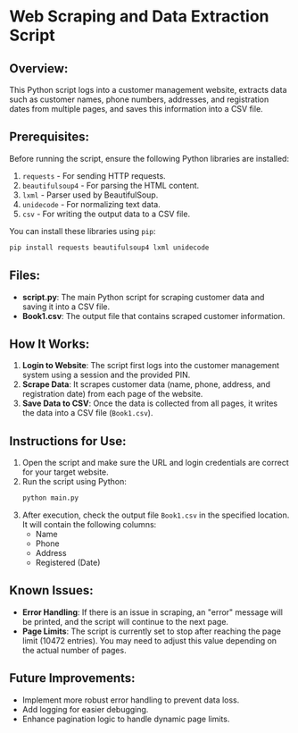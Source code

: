 
# Web Scraping and Data Extraction Script

## Overview:
This Python script logs into a customer management website, extracts data such as customer names, phone numbers, addresses, and registration dates from multiple pages, and saves this information into a CSV file.

## Prerequisites:
Before running the script, ensure the following Python libraries are installed:
1. `requests` - For sending HTTP requests.
2. `beautifulsoup4` - For parsing the HTML content.
3. `lxml` - Parser used by BeautifulSoup.
4. `unidecode` - For normalizing text data.
5. `csv` - For writing the output data to a CSV file.

You can install these libraries using `pip`:
```bash
pip install requests beautifulsoup4 lxml unidecode
```

## Files:
- **script.py**: The main Python script for scraping customer data and saving it into a CSV file.
- **Book1.csv**: The output file that contains scraped customer information.

## How It Works:
1. **Login to Website**: The script first logs into the customer management system using a session and the provided PIN.
2. **Scrape Data**: It scrapes customer data (name, phone, address, and registration date) from each page of the website.
3. **Save Data to CSV**: Once the data is collected from all pages, it writes the data into a CSV file (`Book1.csv`).

## Instructions for Use:
1. Open the script and make sure the URL and login credentials are correct for your target website.
2. Run the script using Python:
   ```bash
   python main.py
   ```
3. After execution, check the output file `Book1.csv` in the specified location. It will contain the following columns:
   - Name
   - Phone
   - Address
   - Registered (Date)

## Known Issues:
- **Error Handling**: If there is an issue in scraping, an "error" message will be printed, and the script will continue to the next page.
- **Page Limits**: The script is currently set to stop after reaching the page limit (10472 entries). You may need to adjust this value depending on the actual number of pages.

## Future Improvements:
- Implement more robust error handling to prevent data loss.
- Add logging for easier debugging.
- Enhance pagination logic to handle dynamic page limits.
